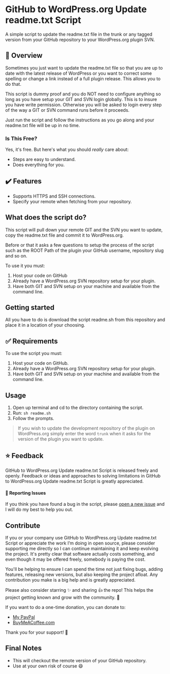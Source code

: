 # GitHub to WordPress.org Update readme.txt Script

A simple script to update the readme.txt file in the trunk or any tagged version from your GitHub repository to your WordPress.org plugin SVN.

## 🔔 Overview

Sometimes you just want to update the readme.txt file so that you are up to date with the latest release of WordPress or you want to correct some spelling or change a link instead of a full plugin release. This allows you to do that.

This script is dummy proof and you do NOT need to configure anything so long as you have setup your GIT and SVN login globally. This is to insure you have write permission. Otherwise you will be asked to login every step of the way a GIT or SVN command runs before it proceeds.

Just run the script and follow the instructions as you go along and your readme.txt file will be up in no time.


### Is This Free?

Yes, it's free. But here's what you should _really_ care about:
* Steps are easy to understand.
* Does everything for you.


## ✔️ Features

* Supports HTTPS and SSH connections.
* Specify your remote when fetching from your repository.


## What does the script do?
This script will pull down your remote GIT and the SVN you want to update, copy the readme.txt file and commit it to WordPress.org.

Before or that it asks a few questions to setup the process of the script such as the ROOT Path of the plugin your GitHub username, repository slug and so on.

To use it you must:

1. Host your code on GitHub
2. Already have a WordPress.org SVN repository setup for your plugin.
3. Have both GIT and SVN setup on your machine and available from the command line.


## Getting started

All you have to do is download the script readme.sh from this repository and place it in a location of your choosing.


## ✅ Requirements

To use the script you must:

1. Host your code on GitHub.
2. Already have a WordPress.org SVN repository setup for your plugin.
3. Have both GIT and SVN setup on your machine and available from the command line.


## Usage

1. Open up terminal and cd to the directory containing the script.
2. Run: ```sh readme.sh```
3. Follow the prompts.

> If you wish to update the development repository of the plugin on WordPress.org simply enter the word `trunk` when it asks for the version of the plugin you want to update.


## ⭐ Feedback

GitHub to WordPress.org Update readme.txt Script is released freely and openly. Feedback or ideas and approaches to solving limitations in GitHub to WordPress.org Update readme.txt Script is greatly appreciated.


#### 📝 Reporting Issues

If you think you have found a bug in the script, please [open a new issue](https://github.com/seb86/github-to-wordpress-update-readme-script/issues/new) and I will do my best to help you out.


## Contribute

If you or your company use GitHub to WordPress.org Update readme.txt Script or appreciate the work I’m doing in open source, please consider supporting me directly so I can continue maintaining it and keep evolving the project. It's pretty clear that software actually costs something, and even though it may be offered freely, somebody is paying the cost.

You'll be helping to ensure I can spend the time not just fixing bugs, adding features, releasing new versions, but also keeping the project afloat. Any contribution you make is a big help and is greatly appreciated.

Please also consider starring ✨ and sharing 👍 the repo! This helps the project getting known and grow with the community. 🙏

If you want to do a one-time donation, you can donate to:
- [My PayPal](https://www.paypal.me/codebreaker)
- [BuyMeACoffee.com](https://www.buymeacoffee.com/sebastien)

Thank you for your support! 🙌


## Final Notes

- This will checkout the remote version of your GitHub repository.
- Use at your own risk of course :smile:
